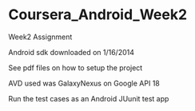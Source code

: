 Coursera_Android_Week2
======================

Week2 Assignment

Android sdk downloaded on 1/16/2014

See pdf files on how to setup the project

AVD used was GalaxyNexus on Google API 18

Run the test cases as an Android JUunit test app
